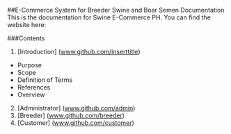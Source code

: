 ##E-Commerce System for Breeder Swine and Boar Semen Documentation
This is the documentation for Swine E-Commerce PH. You can find the website here: <INSERT WEB ADDRESS>

###Contents
1. [Introduction] (www.github.com/inserttitle)
  * Purpose
  * Scope
  * Definition of Terms
  * References
  * Overview
2. [Administrator] (www.github.com/admin)
3. [Breeder] (www.github.com/breeder)
4. [Customer] (www.github.com/customer)
